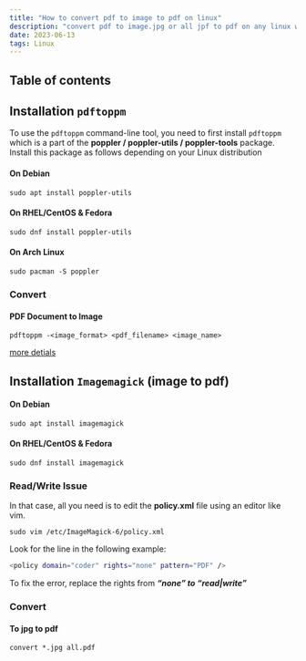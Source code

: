 ```yaml
---
title: "How to convert pdf to image to pdf on linux"
description: "convert pdf to image.jpg or all jpf to pdf on any linux with command line tool."
date: 2023-06-13
tags: Linux
---
```


## Table of contents

## Installation `pdftoppm`

To use the `pdftoppm` command-line tool, you need to first install `pdftoppm` which is a part of the **poppler / poppler-utils / poppler-tools** package. Install this package as follows depending on your Linux distribution

#### On Debian

```
sudo apt install poppler-utils
```

#### On RHEL/CentOS & Fedora

```
sudo dnf install poppler-utils
```

#### On Arch Linux

```
sudo pacman -S poppler
```

### Convert

#### PDF Document to Image

`pdftoppm -<image_format> <pdf_filename> <image_name>`

[more detials](https://www.tecmint.com/convert-pdf-to-image-in-linux-commandline/)

## Installation `Imagemagick` (image to pdf)

#### On Debian

```
sudo apt install imagemagick
```

#### On RHEL/CentOS & Fedora

```
sudo dnf install imagemagick
```

### Read/Write Issue

In that case, all you need is to edit the **policy.xml** file using an editor like vim.

`sudo vim /etc/ImageMagick-6/policy.xml`

Look for the line in the following example:

```bash
<policy domain="coder" rights="none" pattern="PDF" />
```

To fix the error, replace the rights from **_“none” to “read|write”_**

### Convert

#### To jpg to pdf

`convert *.jpg all.pdf`
